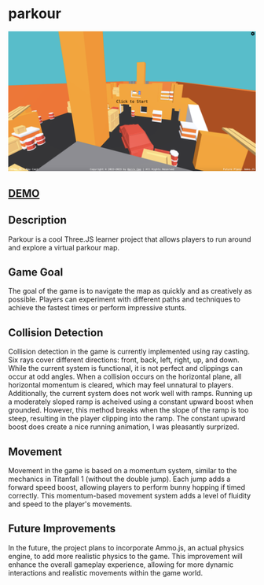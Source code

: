 # parkour 
![preview](./public/preview.png)

## [DEMO](https://cdn.kerrycao.com/side-projects/parkour/)

## Description
Parkour is a cool Three.JS learner project that allows players to run around and explore a virtual parkour map. 

## Game Goal
The goal of the game is to navigate the map as quickly and as creatively as possible. Players can experiment with different paths and techniques to achieve the fastest times or perform impressive stunts.

## Collision Detection
Collision detection in the game is currently implemented using ray casting. Six rays cover different directions: front, back, left, right, up, and down. While the current system is functional, it is not perfect and clippings can occur at odd angles. When a collision occurs on the horizontal plane, all horizontal momentum is cleared, which may feel unnatural to players. Additionally, the current system does not work well with ramps. Running up a moderately sloped ramp is acheived using a constant upward boost when grounded. However, this method breaks when the slope of the ramp is too steep, resulting in the player clipping into the ramp. The constant upward boost does create a nice running animation, I was pleasantly surprized. 

## Movement
Movement in the game is based on a momentum system, similar to the mechanics in Titanfall 1 (without the double jump). Each jump adds a forward speed boost, allowing players to perform bunny hopping if timed correctly. This momentum-based movement system adds a level of fluidity and speed to the player's movements.

## Future Improvements
In the future, the project plans to incorporate Ammo.js, an actual physics engine, to add more realistic physics to the game. This improvement will enhance the overall gameplay experience, allowing for more dynamic interactions and realistic movements within the game world.
